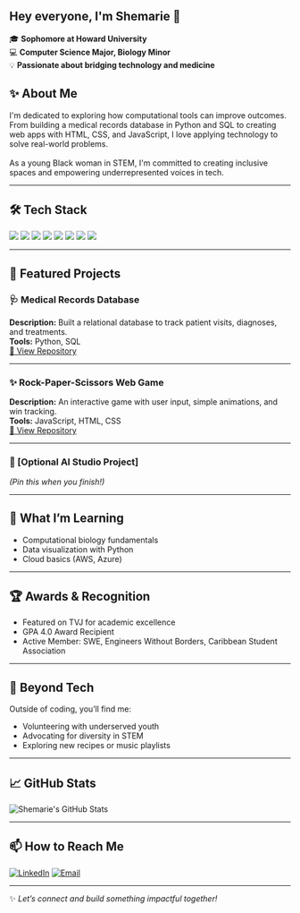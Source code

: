 ## Hey everyone, I'm Shemarie 👋

<!--
**shemarieirons/shemarieirons** is a ✨ _special_ ✨ repository because its `README.md` (this file) appears on your GitHub profile.

Here are some ideas to get you started:

- 🔭 I’m currently working on ...
- 🌱 I’m currently learning ...
- 👯 I’m looking to collaborate on ...
- 🤔 I’m looking for help with ...
- 💬 Ask me about ...
- 📫 How to reach me: ...
- 😄 Pronouns: ...
- ⚡ Fun fact: ...
-->

🎓 **Sophomore at Howard University**  
💻 **Computer Science Major, Biology Minor**  
💡 **Passionate about bridging technology and medicine**

## ✨ About Me
I'm dedicated to exploring how computational tools can improve outcomes. From building a medical records database in Python and SQL to creating web apps with HTML, CSS, and JavaScript, I love applying technology to solve real-world problems.  
<br>
As a young Black woman in STEM, I'm committed to creating inclusive spaces and empowering underrepresented voices in tech.

---

## 🛠 Tech Stack
<p>
  <img src="https://img.shields.io/badge/Python-3776AB?style=for-the-badge&logo=python&logoColor=white"/>
  <img src="https://img.shields.io/badge/C++-00599C?style=for-the-badge&logo=cplusplus&logoColor=white"/>
  <img src="https://img.shields.io/badge/SQL-4479A1?style=for-the-badge&logo=postgresql&logoColor=white"/>
  <img src="https://img.shields.io/badge/JavaScript-F7DF1E?style=for-the-badge&logo=javascript&logoColor=black"/>
  <img src="https://img.shields.io/badge/HTML-E34F26?style=for-the-badge&logo=html5&logoColor=white"/>
  <img src="https://img.shields.io/badge/CSS-1572B6?style=for-the-badge&logo=css3&logoColor=white"/>
  <img src="https://img.shields.io/badge/Machine%20Learning-Important-yellow?style=for-the-badge"/>
  <img src="https://img.shields.io/badge/scikit--learn-F7931E?style=for-the-badge&logo=scikit-learn&logoColor=white"/>
</p>


---

## 🚀 Featured Projects

### 🩺 Medical Records Database
**Description:** Built a relational database to track patient visits, diagnoses, and treatments.  
**Tools:** Python, SQL  
[🔗 View Repository](#)

---

### ✨ Rock-Paper-Scissors Web Game
**Description:** An interactive game with user input, simple animations, and win tracking.  
**Tools:** JavaScript, HTML, CSS  
[🔗 View Repository](#)

---

### 🧠 [Optional AI Studio Project]
*(Pin this when you finish!)*

---

## 🌱 What I’m Learning
- Computational biology fundamentals
- Data visualization with Python
- Cloud basics (AWS, Azure)

---

## 🏆 Awards & Recognition
- Featured on TVJ for academic excellence
- GPA 4.0 Award Recipient
- Active Member: SWE, Engineers Without Borders, Caribbean Student Association

---

## 🌈 Beyond Tech
Outside of coding, you’ll find me:
- Volunteering with underserved youth
- Advocating for diversity in STEM
- Exploring new recipes or music playlists

---

## 📈 GitHub Stats
![Shemarie's GitHub Stats](https://github-readme-stats.vercel.app/api?username=your-github-username&show_icons=true&theme=default)

---

## 📫 How to Reach Me
[![LinkedIn](https://img.shields.io/badge/LinkedIn-Connect-blue?logo=linkedin&style=flat)](https://linkedin.com/in/your-link)
[![Email](https://img.shields.io/badge/Email-Contact-red?logo=gmail&style=flat)](mailto:your-email@example.com)

---

✨ *Let’s connect and build something impactful together!*
